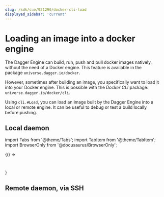 ```yaml
---
slug: /sdk/cue/921290/docker-cli-load
displayed_sidebar: 'current'
---
```


# Loading an image into a docker engine

The Dagger Engine can build, run, push and pull docker images natively, without the need of a Docker engine.
This feature is available in the package `universe.dagger.io/docker`.

However, sometimes after building an image, you specifically want to load it into your Docker engine.
This is possible with the *Docker CLI* package: `universe.dagger.io/docker/cli`.

Using `cli.#Load`, you can load an image built by the Dagger Engine into a local or remote engine.
It can be useful to debug or test a build locally before pushing.

## Local daemon

import Tabs from '@theme/Tabs';
import TabItem from '@theme/TabItem';
import BrowserOnly from '@docusaurus/BrowserOnly';

<BrowserOnly>
  {() =>
<Tabs defaultValue={ window.navigator.userAgent.indexOf('Win') != -1 ? 'windows': 'unix'} groupId="local-daemon">

<TabItem value="unix" label="Linux/macOS">

```cue file=../../plans/docker-cli-load/local.cue

```

</TabItem>

<TabItem value="windows" label="Windows">

```cue file=../../plans/docker-cli-load/local_windows.cue

```

</TabItem>
</Tabs>
  }
</BrowserOnly>

## Remote daemon, via SSH

```cue file=../../plans/docker-cli-load/ssh.cue

```

